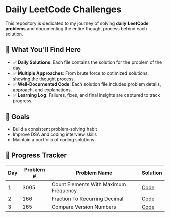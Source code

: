 # Daily LeetCode Challenges

This repository is dedicated to my journey of solving **daily LeetCode problems** and documenting the entire thought process behind each solution.

## 📌 What You'll Find Here
- ✅ **Daily Solutions**: Each file contains the solution for the problem of the day.  
- ✅ **Multiple Approaches**: From brute force to optimized solutions, showing the thought process.  
- ✅ **Well-Documented Code**: Each solution file includes problem details, approach, and explanations.  
- ✅ **Learning Log**: Failures, fixes, and final insights are captured to track progress.  

## 🎯 Goals
- Build a consistent problem-solving habit
- Improve DSA and coding interview skills
- Maintain a portfolio of coding solutions

## 📂 Progress Tracker
<!-- START_TABLE -->
| Day | Problem # | Problem Name | Solution |
|-----|-----------|--------------|----------|
| 1 | 3005 | Count Elements With Maximum Frequency | [Code](3005.%20Count%20Elements%20With%20Maximum%20Frequency.py) |
| 2 | 166 | Fraction To Recurring Decimal | [Code](166.%20Fraction%20To%20Recurring%20Decimal.py) |
| 3 | 165 | Compare Version Numbers | [Code](165.%20Compare%20Version%20Numbers.py) |

<!-- END_TABLE -->
